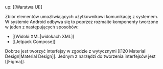 up: [[Warstwa UI]]

Zbiór elementów umożliwiających użytkownikowi komunikację z systemem. W systemie Android odbywa się to poprzez rozmaite komponenty tworzone w jeden z następujących sposobów:
- [[Widoki XML|widokach XML]]
- [[Jetpack Compose]]

Dobrze jest tworzyć interfejsy w zgodzie z wytycznymi [[120 Material Design|Material Design]].
Jednym z narzędzi do tworzenia interfejsów jest [[Figma]].